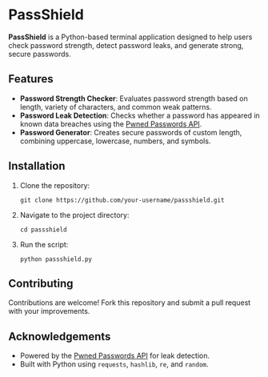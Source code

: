 
  <h1> PassShield</h1>
  <p><strong>PassShield</strong> is a Python-based terminal application designed to help users check password strength, detect password leaks, and generate strong, secure passwords.</p>

  <h2> Features</h2>
  <ul>
    <li><strong>Password Strength Checker</strong>: Evaluates password strength based on length, variety of characters, and common weak patterns.</li>
    <li><strong>Password Leak Detection</strong>: Checks whether a password has appeared in known data breaches using the <a href="https://haveibeenpwned.com/API/v3#PwnedPasswords">Pwned Passwords API</a>.</li>
    <li><strong>Password Generator</strong>: Creates secure passwords of custom length, combining uppercase, lowercase, numbers, and symbols.</li>
  </ul>

  <h2>Installation</h2>
  <ol>
    <li>Clone the repository:
      <pre><code>git clone https://github.com/your-username/passshield.git</code></pre>
    </li>
    <li>Navigate to the project directory:
      <pre><code>cd passshield</code></pre>
    </li>
    <li>Run the script:
      <pre><code>python passshield.py</code></pre>
    </li>
  </ol>

  <h2> Contributing</h2>
  <p>Contributions are welcome! Fork this repository and submit a pull request with your improvements.</p>

  <h2>Acknowledgements</h2>
  <ul>
    <li>Powered by the <a href="https://haveibeenpwned.com/API/v3#PwnedPasswords">Pwned Passwords API</a> for leak detection.</li>
    <li>Built with Python using <code>requests</code>, <code>hashlib</code>, <code>re</code>, and <code>random</code>.</li>
  </ul>

